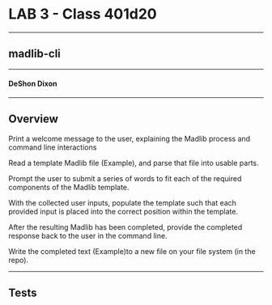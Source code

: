 # LAB 3 - Class 401d20

---

## madlib-cli

---

#### DeShon Dixon

---

## Overview

Print a welcome message to the user, explaining the Madlib process and command line interactions

Read a template Madlib file (Example), and parse that file into usable parts.

Prompt the user to submit a series of words to fit each of the required components of the Madlib template.

With the collected user inputs, populate the template such that each provided input is placed into the correct position within the template.

After the resulting Madlib has been completed, provide the completed response back to the user in the command line.

Write the completed text (Example)to a new file on your file system (in the repo).

---

## Tests




